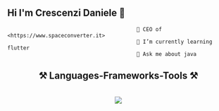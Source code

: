 ## Hi I'm Crescenzi Daniele 👋


                                             🔭 CEO of  <https://www.spaceconverter.it>
                                             🌱 I’m currently learning flutter
                                             💬 Ask me about java



<h2 align="center">⚒️ Languages-Frameworks-Tools ⚒️</h2>
<br/>
<div align="center">
    <img src="https://skillicons.dev/icons?i=html,css,python,java,javascript,mysql,kotlin,dart,flutter,cpp,c,flask,gradle,maven,spring" /><br>
</div>

